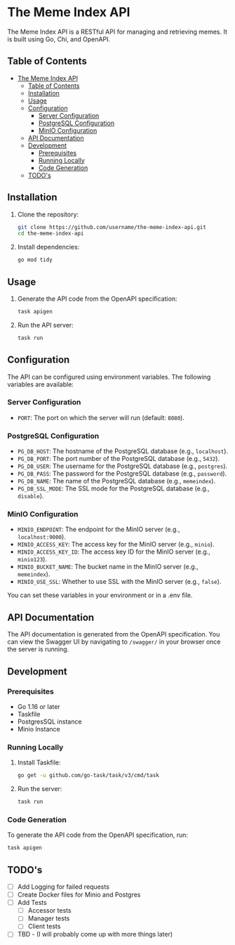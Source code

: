 # The Meme Index API

The Meme Index API is a RESTful API for managing and retrieving memes. It is built using Go, Chi, and OpenAPI.

## Table of Contents

- [The Meme Index API](#the-meme-index-api)
  - [Table of Contents](#table-of-contents)
  - [Installation](#installation)
  - [Usage](#usage)
  - [Configuration](#configuration)
    - [Server Configuration](#server-configuration)
    - [PostgreSQL Configuration](#postgresql-configuration)
    - [MinIO Configuration](#minio-configuration)
  - [API Documentation](#api-documentation)
  - [Development](#development)
    - [Prerequisites](#prerequisites)
    - [Running Locally](#running-locally)
    - [Code Generation](#code-generation)
  - [TODO's](#todos)

## Installation

1. Clone the repository:

    ```bash
    git clone https://github.com/username/the-meme-index-api.git
    cd the-meme-index-api
    ```

2. Install dependencies:

    ```bash
    go mod tidy
    ```

## Usage

1. Generate the API code from the OpenAPI specification:

    ```bash
    task apigen
    ```

2. Run the API server:

    ```bash
    task run
    ```

## Configuration

The API can be configured using environment variables. The following variables are available:

### Server Configuration
- `PORT`: The port on which the server will run (default: `8080`).

### PostgreSQL Configuration
- `PG_DB_HOST`: The hostname of the PostgreSQL database (e.g., `localhost`).
- `PG_DB_PORT`: The port number of the PostgreSQL database (e.g., `5432`).
- `PG_DB_USER`: The username for the PostgreSQL database (e.g., `postgres`).
- `PG_DB_PASS`: The password for the PostgreSQL database (e.g., `password`).
- `PG_DB_NAME`: The name of the PostgreSQL database (e.g., `memeindex`).
- `PG_DB_SSL_MODE`: The SSL mode for the PostgreSQL database (e.g., `disable`).
### MinIO Configuration
- `MINIO_ENDPOINT`: The endpoint for the MinIO server (e.g., `localhost:9000`).
- `MINIO_ACCESS_KEY`: The access key for the MinIO server (e.g., `minio`).
- `MINIO_ACCESS_KEY_ID`: The access key ID for the MinIO server (e.g., `minio123`).
- `MINIO_BUCKET_NAME`: The bucket name in the MinIO server (e.g., `memeindex`).
- `MINIO_USE_SSL`: Whether to use SSL with the MinIO server (e.g., `false`).

You can set these variables in your environment or in a .env file.

## API Documentation

The API documentation is generated from the OpenAPI specification. You can view the Swagger UI by navigating to `/swagger/` in your browser once the server is running.

## Development

### Prerequisites

- Go 1.16 or later
- Taskfile
- PostgresSQL instance
- Minio Instance

### Running Locally

1. Install Taskfile:

    ```bash
    go get -u github.com/go-task/task/v3/cmd/task
    ```

2. Run the server:

    ```bash
    task run
    ```

### Code Generation

To generate the API code from the OpenAPI specification, run:

```bash
task apigen
```

## TODO's

- [ ] Add Logging for failed requests
- [ ] Create Docker files for Minio and Postgres
- [ ] Add Tests
  - [ ] Accessor tests
  - [ ] Manager tests
  - [ ] Client tests
- [ ] TBD - (I will probably come up with more things later)